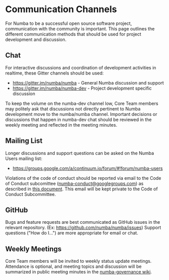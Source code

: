 # Communication Channels

For Numba to be a successful open source software project, communication with the community is important.  This page outlines the different communication methods that should be used for project development and discussion.

## Chat

For interactive discussions and coordination of development activities in realtime, these Gitter channels should be used:

* https://gitter.im/numba/numba - General Numba discussion and support
* https://gitter.im/numba/numba-dev - Project development specific discussion

To keep the volume on the numba-dev channel low, Core Team members may politely ask that discussions not directly pertinent to Numba development move to the numba/numba channel.  Important decisions or discussions that happen in numba-dev chat should be reviewed in the weekly meeting and reflected in the meeting minutes.

## Mailing List

Longer discussions and support questions can be asked on the Numba Users mailing list:

* https://groups.google.com/a/continuum.io/forum/#!forum/numba-users

Violations of the code of conduct should be reported via email to the Code of Conduct subcomittee (numba-conduct@googlegroups.com) as described in [this document](code-of-conduct.md).  This email will be kept private to the Code of Conduct Subcommittee.

## GitHub

Bugs and feature requests are best communicated as GitHub issues in the relevant repository. (Ex: https://github.com/numba/numba/issues)  Support questions ("How do I...") are more appropriate for email or chat.

## Weekly Meetings

Core Team members will be invited to weekly status update meetings.  Attendance is optional, and meeting topics and discussion will be summarized in public meeting minutes in the [numba-governance wiki](https://github.com/numba/numba-governance/wiki).